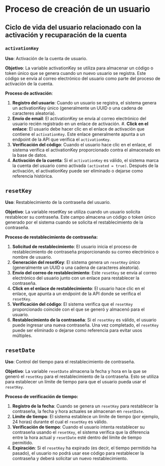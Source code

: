 # Proceso de creación de un usuario

## Ciclo de vida del usuario relacionado con la activación y recuparación de la cuenta

### `activationKey`

**Uso**: Activación de la cuenta de usuario.

**Objetivo**: La variable activationKey se utiliza para almacenar un código o token único que se genera cuando un nuevo usuario se registra. Este código se envía al correo electrónico del usuario como parte del proceso de activación de la cuenta.

**Proceso de activación**:

1. **Registro del usuario**: Cuando un usuario se registra, el sistema genera un activationKey único (generalmente un UUID o una cadena de caracteres aleatoria).
2. **Envío de email**: El activationKey se envía al correo electrónico del usuario recién registrado en un enlace de activación.
   #. **Click en el enlace**: El usuario debe hacer clic en el enlace de activación que contiene el `activationKey`. Este enlace generalmente apunta a un endpoint de la API que verifica el `activationKey`.
3. **Verificación del código**: Cuando el usuario hace clic en el enlace, el sistema verifica el activationKey proporcionado contra el almacenado en la base de datos.
4. **Activación de la cuenta**: Si el `activationKey` es válido, el sistema marca la cuenta del usuario como activada `(activated = true)`. Después de la activación, el activationKey puede ser eliminado o dejarse como referencia histórica.

## `resetKey`

**Uso**: Restablecimiento de la contraseña del usuario.

**Objetivo**: La variable resetKey se utiliza cuando un usuario solicita restablecer su contraseña. Este campo almacena un código o token único generado por el sistema cuando se solicita el restablecimiento de la contraseña.

**Proceso de restablecimiento de contraseña:**

1. **Solicitud de restablecimiento**: El usuario inicia el proceso de restablecimiento de contraseña proporcionando su correo electrónico o nombre de usuario.
2. **Generación del resetKey**: El sistema genera un `resetKey` único (generalmente un UUID o una cadena de caracteres aleatoria).
3. **Envío del correo de restablecimiento**: Este `resetKey` se envía al correo electrónico del usuario junto con un enlace para restablecer la contraseña.
4. **Click en el enlace de restablecimiento**: El usuario hace clic en el enlace, que apunta a un endpoint de la API donde se verifica el `resetKey`.
5. **Verificación del código**: El sistema verifica que el `resetKey` proporcionado coincide con el que se generó y almacenó para el usuario.
6. **Restablecimiento de la contraseña**: Si el `resetKey` es válido, el usuario puede ingresar una nueva contraseña. Una vez completado, el `resetKey` puede ser eliminado o dejarse como referencia para evitar usos múltiples.

## `resetDate`

**Uso**: Control del tiempo para el restablecimiento de contraseña.

**Objetivo**: La variable `resetDate` almacena la fecha y hora en la que se generó el `resetKey` para el restablecimiento de la contraseña. Esto se utiliza para establecer un límite de tiempo para que el usuario pueda usar el `resetKey`.

**Proceso de verificación de tiempo:**

1. **Registro de la fecha**: Cuando se genera un `resetKey` para restablecer la contraseña, la fecha y hora actuales se almacenan en `resetDate`.
2. **Límite de tiempo**: El sistema establece un límite de tiempo (por ejemplo, 24 horas) durante el cual el `resetKey` es válido.
3. **Verificación de tiempo**: Cuando el usuario intenta restablecer su contraseña usando el `resetKey`, el sistema verifica que la diferencia entre la hora actual y `resetDate` esté dentro del límite de tiempo permitido.
4. **Expiración**: Si el `resetKey` ha expirado (es decir, el tiempo permitido ha pasado), el usuario no podrá usar ese código para restablecer la contraseña y deberá solicitar un nuevo restablecimiento.

